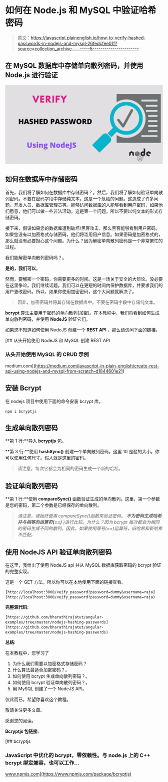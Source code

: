 # 如何在 Node.js 和 MySQL 中验证哈希密码

> 原文：<https://javascript.plainenglish.io/how-to-verify-hashed-passwords-in-nodejs-and-mysql-26fedcfee01f?source=collection_archive---------5----------------------->

## 在 MySQL 数据库中存储单向散列密码，并使用 Node.js 进行验证

![](img/f7e71aa03a425c63c1305fb3d6060313.png)

## **如何在数据库中存储密码**

首先，我们将了解如何在数据库中存储密码？。然后，我们将了解如何验证单向散列密码。不要在密码字段中存储纯文本。这是一个危险的问题。这造成了许多问题。开发人员、数据库管理员等。能够访问数据库的人能够看到用户密码，如果他们愿意，他们可以做一些非法活动。这是第一个问题。所以不要以纯文本的形式存储密码。

接下来，假设如果您的数据库遭到破坏/黑客攻击，那么黑客能够看到用户密码，如果您没有以加密格式存储密码，他们将滥用用户信息。如果密码是加密格式的，那么就没有必要担心这个问题。为什么？因为解密单向散列密码是一个非常繁忙的过程。

我们能解密单向散列密码吗？。

**是的，我们可以**。

然而，要解密一个密码，你需要更多的时间。这是一场关于安全的大辩论。没必要在这里争论。我们继续话题。我们可以在更短的时间内保护数据库，并要求我们的用户更改密码。所以，如果你使用加密密码，这个大问题就解决了。

> 因此，加密密码并将其存储在数据库中。不要在密码字段中存储纯文本。

**bcrypt** 算法主要用于密码的单向散列(加密)。在本教程中，我们将看到如何生成单向散列密码，并使用 **NodeJS** 验证它们。

如果您不知道如何使用 NodeJS 创建一个 **REST API** ，那么请访问下面的链接。

[](https://medium.com/javascript-in-plain-english/create-rest-api-using-nodejs-and-mysql-from-scratch-d1844601e21) [## 从头开始使用 NodeJS 和 MySQL 创建 REST API

### 从头开始使用 MySQL 的 CRUD 示例

medium.com](https://medium.com/javascript-in-plain-english/create-rest-api-using-nodejs-and-mysql-from-scratch-d1844601e21) 

## **安装 Bcrypt**

在 nodejs 项目中使用下面的命令安装 bcrypt 库。

```
npm i bcryptjs
```

## **生成单向散列密码**

**第 1 行:**导入 **bcryptjs** 包。

**第 3 行:**使用 **hashSync()** 创建一个单向散列密码。这里 10 是盐的大小。你可以使用任何尺寸。假人就是这里的密码。

> 请注意，每次它都会为相同的密码生成一个新的哈希。

## **验证单向散列密码**

**第 1 行:**使用 **compareSync()** 函数验证生成的单向散列。这里，第一个参数是您的密码，第二个参数是已经保存的单向散列。

> *请注意，请始终使用 compareSync()函数来验证密码。* ***不为密码生成哈希并与相等的运算符(==)*** *)进行比较。为什么？因为 bcrypt 每次都会为相同的密码生成不同的散列。因此，如果使用等号(==)运算符，旧哈希和新哈希不匹配。*

## **使用 NodeJS API 验证单向散列密码**

在这里，我给出了使用 NodeJS api 并从 MySQL 数据库获取密码的 bcrypt 验证的完整实现。

这是一个 GET 方法。所以你可以在本地使用下面的链接查看。

```
[http://localhost:3000/veify_password?password=dummy&username=raja](http://localhost:3000/veify_password?password=dummy&username=raja)
```

**完整源代码:**

```
[https://github.com/bharathirajatut/angular-examples/tree/master/nodejs-hashing-passwords](https://github.com/bharathirajatut/angular-examples/tree/master/nodejs-hashing-passwords)
```

**总结:**

在本教程中，您学习了

1.  为什么我们需要以加密格式存储密码？
2.  什么算法最适合加密密码？。
3.  如何使用 bcrypt 生成单向散列密码？。
4.  如何使用 bcrypt 验证单向散列密码？。
5.  用 MySQL 创建了一个 NodeJS API。

仅此而已。希望你喜欢这个教程。

敬请关注更多文章。

感谢您的阅读。

**Bcryptjs 包链接:**

[](https://www.npmjs.com/package/bcryptjs) [## bcryptjs

### JavaScript 中优化的 bcrypt，零依赖性。与 node.js 上的 C++ bcrypt 绑定兼容，也可以工作…

www.npmjs.com](https://www.npmjs.com/package/bcryptjs)